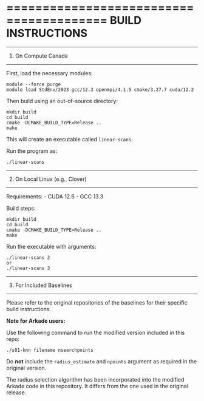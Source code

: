 ========================================
         BUILD INSTRUCTIONS
========================================

-----------------------------
1. On Compute Canada
-----------------------------

First, load the necessary modules:

    module --force purge
    module load StdEnv/2023 gcc/12.3 openmpi/4.1.5 cmake/3.27.7 cuda/12.2

Then build using an out-of-source directory:

    mkdir build
    cd build
    cmake -DCMAKE_BUILD_TYPE=Release ..
    make

This will create an executable called `linear-scans`.

Run the program as:

    ./linear-scans


-----------------------------
2. On Local Linux (e.g., Clover)
-----------------------------

Requirements:
    - CUDA 12.6
    - GCC 13.3

Build steps:

    mkdir build
    cd build
    cmake -DCMAKE_BUILD_TYPE=Release ..
    make

Run the executable with arguments:

    ./linear-scans 2
    or
    ./linear-scans 3
    
-----------------------------
3. For Included Baselines
-----------------------------

Please refer to the original repositories of the baselines for their specific build instructions.

**Note for Arkade users:**

Use the following command to run the modified version included in this repo:

    ./s01-knn filename nsearchpoints

Do **not** include the `radius_estimate` and `npoints` argument as required in the original version.

The radius selection algorithm has been incorporated into the modified Arkade code in this repository.
It differs from the one used in the original release.

